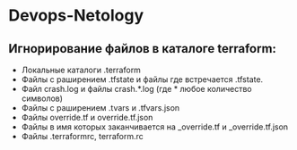 # Devops-Netology

## Игнорирование файлов в каталоге terraform:
- Локальные каталоги .terraform
- Файлы с раширением .tfstate и файлы где встречается .tfstate. 
- Файл crash.log и файлы crash.*.log (где * любое количество символов)
- Файлы с раширением .tvars и .tfvars.json
- Файлы override.tf и override.tf.json
- Файлы в имя которых заканчивается на _override.tf и _override.tf.json
- Файлы .terraformrc, terraform.rc
